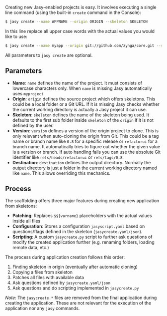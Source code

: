 Creating new Jasy-enabled projects is easy. It involves executing a single line command (using the built-in `create` command in the Console):

```bash
$ jasy create --name APPNAME --origin ORIGIN --skeleton SKELETON
```

In this line replace all upper case words with the actual values you would like to use:

```bash
$ jasy create --name myapp --origin git://github.com/zynga/core.git --skeleton application
```

All parameters to `jasy create` are optional.

## Parameters

- **Name**: `name` defines the name of the project. It must consists of lowercase characters only. When `name` is missing Jasy automatically uses `myproject`
- **Origin**: `origin` defines the source project which offers skeletons. This could be a local folder or a Git URL. If it is missing Jasy checks whether the current working directory is actually a Jasy project it can use.
- **Skeleton**: `skeleton` defines the name of the skeleton being used. It defaults to the first sub folder inside `skeleton` of the `origin` if it is not defined by the user.
- **Version**: `version` defines a version of the origin project to clone. This is only relevant when auto-cloning the origin from Git. This could be a tag name or branch name like `0.8` for a specific release or `refactorui` for a branch name. It automatically tries to figure out whether the given value is a version or branch. If auto handling fails you can use the absolute Git identifier like `refs/heads/refactorui` or `refs/tags/0.8`.
- **Destination**: `destination` defines the output directory. Normally the output directory is just a folder in the current working directory named like `name`. This allows overriding this mechanics.

## Process

The scaffolding offers three major features during creating new application from skeletons:

* **Patching**: Replaces `$${varname}` placeholders with the actual values inside all files
* **Configuration**: Stores a configuration `jasyscript.yaml` based on questions/flags defined in the skeleton (`jasycreate.yaml/json`). 
* **Scripting**: A custom `jasycreate.py` script to further ask questions of modify the created application further (e.g. renaming folders, loading remote data, etc.)

The process during application creation follows this order:

1. Finding skeleton in origin (eventually after automatic cloning)
2. Copying a files from skeleton
3. Patches all files with available data
4. Ask questions defined by `jasycreate.yaml/json`
5. Ask questions and do scripting implemented in `jasycreate.py`

*Note*: The `jasycreate.*` files are removed from the final application during creating the application. These are not relevant for the execution of the application nor any `jasy` commands.